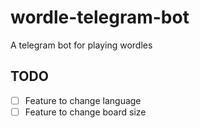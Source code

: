 # wordle-telegram-bot
A telegram bot for playing wordles

## TODO

- [ ] Feature to change language
- [ ] Feature to change board size